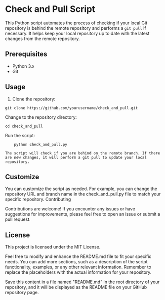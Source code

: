 # Check and Pull Script

This Python script automates the process of checking if your local Git repository is behind the remote repository and performs a `git pull` if necessary. It helps keep your local repository up to date with the latest changes from the remote repository.

## Prerequisites

- Python 3.x
- Git

## Usage

1. Clone the repository:
```shell
git clone https://github.com/yourusername/check_and_pull.git
```
Change to the repository directory:

```shell
cd check_and_pull
```

Run the script:

```shell
    python check_and_pull.py

```
    The script will check if you are behind on the remote branch. If there are new changes, it will perform a git pull to update your local repository.
## Customize

You can customize the script as needed. For example, you can change the repository URL and branch name in the check_and_pull.py file to match your specific repository.
Contributing

Contributions are welcome! If you encounter any issues or have suggestions for improvements, please feel free to open an issue or submit a pull request.

## License

This project is licensed under the MIT License.

Feel free to modify and enhance the README.md file to fit your specific needs. You can add more sections, such as a description of the script functionality, examples, or any other relevant information. Remember to replace the placeholders with the actual information for your repository.

Save this content in a file named "README.md" in the root directory of your repository, and it will be displayed as the README file on your GitHub repository page.

